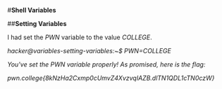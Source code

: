 #**Shell Variables**

##**Setting Variables**

I had set the _PWN_ variable to the value _COLLEGE_.

_hacker@variables-setting-variables:~$ PWN=COLLEGE_

_You've set the PWN variable properly! As promised, here is the flag:_

_pwn.college{8kNzHa2Cxmp0cUmvZ4XvzvqIAZB.dlTN1QDL1cTN0czW}_
